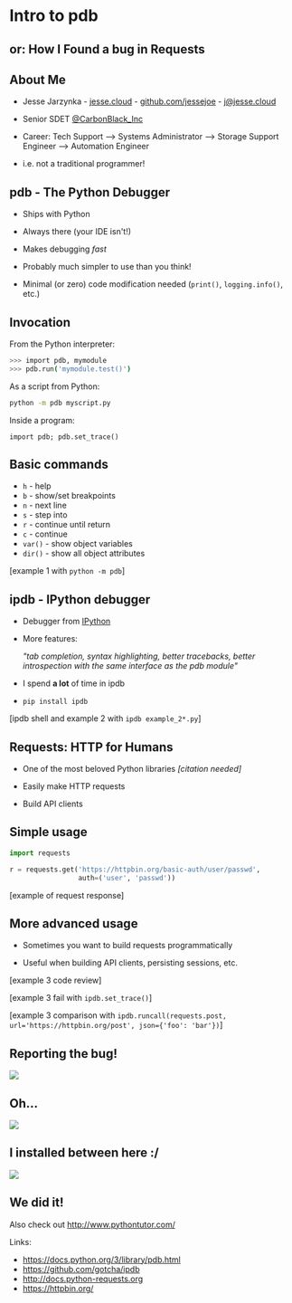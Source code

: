 # Intro to pdb
## or: How I Found a bug in Requests



## About Me
* Jesse Jarzynka - [jesse.cloud](http://jesse.cloud) - [github.com/jessejoe](https://github.com/jessejoe) - [j@jesse.cloud](mailto:j@jesse.cloud)

* Senior SDET [@CarbonBlack_Inc](https://twitter.com/CarbonBlack_Inc)

* Career: Tech Support --> Systems Administrator --> Storage Support Engineer --> Automation Engineer

* i.e. not a traditional programmer!



## pdb - The Python Debugger


* Ships with Python

* Always there (your IDE isn't!)

* Makes debugging *fast*

* Probably much simpler to use than you think!

* Minimal (or zero) code modification needed (`print()`, `logging.info()`, etc.)


## Invocation

From the Python interpreter:
```bash
>>> import pdb, mymodule
>>> pdb.run('mymodule.test()')
```
As a script from Python:
```bash
python -m pdb myscript.py
```
Inside a program:
```
import pdb; pdb.set_trace()
```


## Basic commands
* `h` - help
* `b` - show/set breakpoints
* `n` - next line
* `s` - step into
* `r` - continue until return
* `c` - continue
* `var()` - show object variables
* `dir()` - show all object attributes


[example 1 with `python -m pdb`]



## ipdb - IPython debugger


* Debugger from [IPython](http://ipython.org/)

* More features:

    *"tab completion, syntax highlighting, better tracebacks, better introspection with the same interface as the pdb module"*

* I spend **a lot** of time in ipdb

* `pip install ipdb`


[ipdb shell and example 2 with `ipdb example_2*.py`]



## Requests: HTTP for Humans


* One of the most beloved Python libraries *[citation needed]*

* Easily make HTTP requests

* Build API clients


## Simple usage

```python
import requests

r = requests.get('https://httpbin.org/basic-auth/user/passwd',
                 auth=('user', 'passwd'))
```


[example of request response]


## More advanced usage

* Sometimes you want to build requests programmatically

* Useful when building API clients, persisting sessions, etc.


[example 3 code review]


[example 3 fail with `ipdb.set_trace()`]


[example 3 comparison with `ipdb.runcall(requests.post, url='https://httpbin.org/post', json={'foo': 'bar'})`]



## Reporting the bug!
![](requests-presentation/irc1.png)


## Oh...
![](requests-presentation/irc2.png)


## I installed between here :/
![](requests-presentation/github.png)



## We did it!

Also check out http://www.pythontutor.com/

Links:
* https://docs.python.org/3/library/pdb.html
* https://github.com/gotcha/ipdb
* http://docs.python-requests.org
* https://httpbin.org/
